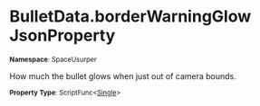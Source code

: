 # BulletData.borderWarningGlow JsonProperty

<small>**Namespace**: SpaceUsurper</small>

How much the bullet glows when just out of camera bounds.

<small>**Property Type**: ScriptFunc&lt;[Single](https://docs.microsoft.com/en-us/dotnet/api/system.single?view=netframework-4.5)&gt;</small>

